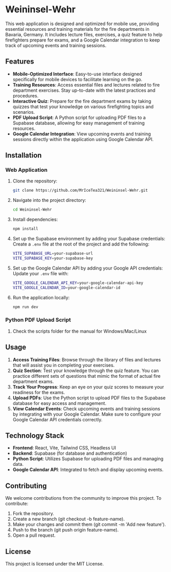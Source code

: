 # Weininsel-Wehr

This web application is designed and optimized for mobile use, providing essential resources and training materials for the fire departments in Bavaria, Germany. It includes lecture files, exercises, a quiz feature to help firefighters prepare for exams, and a Google Calendar integration to keep track of upcoming events and training sessions.

## Features

-   **Mobile-Optimized Interface**: Easy-to-use interface designed specifically for mobile devices to facilitate learning on the go.
-   **Training Resources**: Access essential files and lectures related to fire department exercises. Stay up-to-date with the latest practices and procedures.
-   **Interactive Quiz**: Prepare for the fire department exams by taking quizzes that test your knowledge on various firefighting topics and scenarios.
-   **PDF Upload Script**: A Python script for uploading PDF files to a Supabase database, allowing for easy management of training resources.
-   **Google Calendar Integration**: View upcoming events and training sessions directly within the application using Google Calendar API.

## Installation

### Web Application

1. Clone the repository:

    ```bash
    git clone https://github.com/MrIceTea321/Weininsel-Wehr.git
    ```

2. Navigate into the project directory:

    ```bash
    cd Weininsel-Wehr
    ```

3. Install dependencies:

    ```bash
    npm install
    ```

4. Set up the Supabase environment by adding your Supabase credentials:
   Create a `.env` file at the root of the project and add the following:

    ```bash
    VITE_SUPABASE_URL=your-supabase-url
    VITE_SUPABASE_KEY=your-supabase-key
    ```

5. Set up the Google Calendar API by adding your Google API credentials:
   Update your `.env` file with:

    ```bash
    VITE_GOOGLE_CALENDAR_API_KEY=your-google-calendar-api-key
    VITE_GOOGLE_CALENDAR_ID=your-google-calendar-id
    ```

6. Run the application locally:

    ```bash
    npm run dev
    ```

### Python PDF Upload Script

1. Check the scripts folder for the manual for Windows/Mac/Linux

## Usage

1. **Access Training Files**: Browse through the library of files and lectures that will assist you in completing your exercises.
2. **Quiz Section**: Test your knowledge through the quiz feature. You can practice different sets of questions that mimic the format of actual fire department exams.
3. **Track Your Progress**: Keep an eye on your quiz scores to measure your readiness for the exams.
4. **Upload PDFs**: Use the Python script to upload PDF files to the Supabase database for easy access and management.
5. **View Calendar Events**: Check upcoming events and training sessions by integrating with your Google Calendar. Make sure to configure your Google Calendar API credentials correctly.

## Technology Stack

-   **Frontend**: React, Vite, Tailwind CSS, Headless UI
-   **Backend**: Supabase (for database and authentication)
-   **Python Script**: Utilizes Supabase for uploading PDF files and managing data.
-   **Google Calendar API**: Integrated to fetch and display upcoming events.

## Contributing

We welcome contributions from the community to improve this project. To contribute:

1. Fork the repository.
2. Create a new branch (git checkout -b feature-name).
3. Make your changes and commit them (git commit -m 'Add new feature').
4. Push to the branch (git push origin feature-name).
5. Open a pull request.

## License

This project is licensed under the MIT License.
